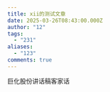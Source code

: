 ```yaml
---
title: xii的测试文章
date: 2025-03-26T08:43:00.000Z
author: "12"
tags:
  - "231"
aliases:
  - "123"
comments: true
---
```

巨化股份讲话稿客家话
